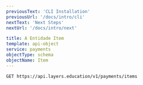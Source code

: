```yaml
---
previousText: 'CLI Installation'
previousUrl: '/docs/intro/cli'
nextText: 'Next Steps'
nextUrl: '/docs/intro/next'

title: A Entidade Item
template: api-object
service: payments
objectType: schema
objectName: Item
---
```



```http
GET https://api.layers.education/v1/payments/items
```